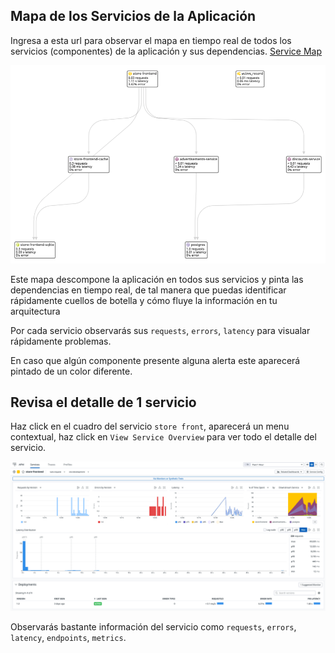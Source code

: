 ## Mapa de los Servicios de la Aplicación

Ingresa a esta url para observar el mapa en tiempo real de todos los servicios (componentes) de la aplicación y sus dependencias.
<a href="https://app.datadoghq.com/apm/map" target="datadog">[Service Map](https://app.datadoghq.com/apm/map)</a>

![Service Map](./assets/service-map.png)

Este mapa descompone la aplicación en todos sus servicios y pinta las dependencias en tiempo real, de tal manera que puedas identificar rápidamente cuellos de botella y cómo fluye la información en tu arquitectura

Por cada servicio observarás sus `requests`, `errors`, `latency` para visualar rápidamente problemas.

En caso que algún componente presente alguna alerta este aparecerá pintado de un color diferente.

## Revisa el detalle de 1 servicio

Haz click en el cuadro del servicio `store front`, aparecerá un menu contextual, haz click en `View Service Overview` para ver todo el detalle del servicio.

![Service Detail](./assets/service-detail.png)

Observarás bastante información del servicio como `requests`, `errors`, `latency`, `endpoints`, `metrics`.